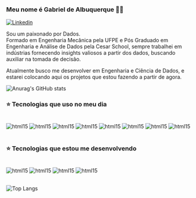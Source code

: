 ### Meu nome é Gabriel de Albuquerque 🙋‍♂️ 
[![Linkedin](https://img.shields.io/badge/LinkedIn-0077B5?style=for-the-badge&logo=linkedin&logoColor=white)](https://www.linkedin.com/in/gabrieldealbuquerque/)

Sou um paixonado por Dados.  
Formado em Engenharia Mecânica pela UFPE e Pós Graduado em Engenharia e Análise de Dados pela Cesar School, sempre trabalhei em indústrias fornecendo insights valiosos a partir dos dados, buscando auxiliar na tomada de decisão.  

Atualmente busco me desenvolver em Engenharia e Ciência de Dados, e estarei colocando aqui os projetos que estou fazendo a partir de agora.

![Anurag's GitHub stats](https://github-readme-stats.vercel.app/api?username=Gabriel-albuq&show_icons=true&theme=tokyonight)

### :star: Tecnologias que uso no meu dia

<div style="display: inline_block"><br/>
    <img align="center" alt="html15" src="https://img.shields.io/badge/power_bi-F2C811?style=for-the-badge&logo=powerbi&logoColor=black"/>
    <img align="center" alt="html15" src="https://img.shields.io/badge/Python-3776AB?style=for-the-badge&logo=python&logoColor=white"/>
    <img align="center" alt="html15" src="https://img.shields.io/badge/scikit--learn-%23F7931E.svg?style=for-the-badge&logo=scikit-learn&logoColor=white"/>
    <img align="center" alt="html15" src="https://img.shields.io/badge/TensorFlow-FF6F00?style=for-the-badge&logo=tensorflow&logoColor=white"/>
    <img align="center" alt="html15" src="https://img.shields.io/badge/opencv-%23white.svg?style=for-the-badge&logo=opencv&logoColor=white"/>
    <img align="center" alt="html15" src="https://img.shields.io/badge/Django-092E20?style=for-the-badge&logo=django&logoColor=white"/>
    <img align="center" alt="html15" src="https://img.shields.io/badge/DJANGO-REST-ff1709?style=for-the-badge&logo=django&logoColor=white&color=ff1709&labelColor=gray"/>
    <img align="center" alt="html15" src="https://img.shields.io/badge/R-276DC3?style=for-the-badge&logo=r&logoColor=white"/>

<div><br>

### :star: Tecnologias que estou me desenvolvendo
<div style="display: inline_block"><br/>
    <img align="center" alt="html15" src="https://img.shields.io/badge/Apache%20Airflow-017CEE?style=for-the-badge&logo=Apache%20Airflow&logoColor=white"/>
    <img align="center" alt="html15" src="https://img.shields.io/badge/Apache%20Spark-FDEE21?style=flat-square&logo=apachespark&logoColor=black"/>
    <img align="center" alt="html15" src="https://img.shields.io/badge/Amazon_AWS-232F3E?style=for-the-badge&logo=amazon-aws&logoColor=white"/>
    <img align="center" alt="html15" src="https://img.shields.io/badge/PostgreSQL-316192?style=for-the-badge&logo=postgresql&logoColor=white"/>
<div><br>

![Top Langs](https://github-readme-stats.vercel.app/api/top-langs/?username=Gabriel-albuq&hide_progress=true)
